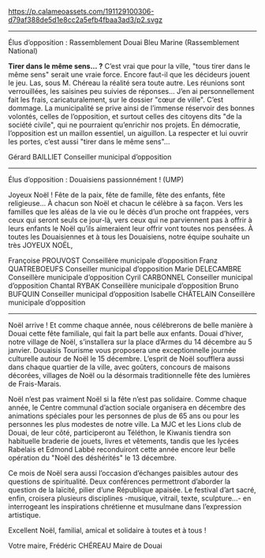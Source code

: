 https://p.calameoassets.com/191129100306-d79af388de5d1e8cc2a5efb4fbaa3ad3/p2.svgz

---

Élus d’opposition : Rassemblement Douai Bleu Marine (Rassemblement National)

**Tirer dans le même sens… ?**
C’est vrai que pour la ville, "tous  tirer dans le même sens" serait une vraie force. Encore faut-il que les décideurs jouent  le jeu.
Las, sous M. Chéreau la réalité sera toute autre. Les réunions sont verrouillées, les saisines peu suivies de réponses... J’en ai personnellement fait les frais, caricaturalement, sur le dossier  "cœur de ville".
C’est dommage. La municipalité se prive ainsi de l’immense réservoir des bonnes volontés, celles de l’opposition, et surtout  celles des citoyens dits "de la société civile",  qui ne pourraient qu’enrichir nos projets. En démocratie, l’opposition est un maillon essentiel, un aiguillon. La respecter et lui ouvrir les portes, c’est  aussi "tirer dans le même sens"…

Gérard BAILLIET
Conseiller municipal d’opposition

---

Élus d’opposition : Douaisiens passionnément ! (UMP)

Joyeux Noël !
Fête de la paix, fête de famille, fête des enfants, fête religieuse… À chacun son Noël et chacun le célèbre à sa façon. Vers les familles que les aléas de la vie ou le décès d’un proche ont frappées, vers ceux qui seront seuls ce jour-là, vers ceux qui ne parviennent pas à offrir à leurs enfants le Noël qu’ils aimeraient leur offrir vont toutes nos pensées. À toutes les Douaisiennes et à tous les Douaisiens, notre équipe souhaite un très JOYEUX NOËL,

Françoise PROUVOST
Conseillère municipale d’opposition
Franz QUATREBOEUFS
Conseiller municipal d’opposition
Marie DELECAMBRE
Conseillère municipale d’opposition
Cyril CARBONNEL
Conseiller municipal d’opposition
Chantal RYBAK
Conseillère municipale d’opposition
Bruno BUFQUIN
Conseiller municipal d’opposition
Isabelle CHÂTELAIN
Conseillère municipale d’opposition

---

Noël arrive ! Et comme chaque année, nous célébrerons de belle manière à Douai cette fête familiale, qui fait la part belle aux enfants. Douai d’hiver, notre village de Noël, s’installera sur la place d’Armes du 14 décembre au 5 janvier. Douaisis Tourisme vous proposera une exceptionnelle journée culturelle autour de Noël le 15 décembre. L’esprit de Noël soufflera aussi dans chaque quartier de la ville, avec goûters, concours de maisons décorées, villages de Noël ou la désormais traditionnelle fête des lumières de Frais-Marais.

Noël n’est pas vraiment Noël si la fête n’est pas solidaire. Comme chaque année, le Centre communal d’action sociale organisera en décembre des animations spéciales pour les personnes de plus de 65 ans ou pour les personnes les plus modestes de notre ville. La MJC et les Lions club de Douai, de leur côté, participeront au Téléthon, le Kiwanis tiendra son habituelle braderie de jouets, livres et vêtements, tandis que les lycées Rabelais et Edmond Labbé reconduiront cette année encore leur belle opération du "Noël des déshérités" le 13 décembre.

Ce mois de Noël sera aussi l’occasion d’échanges paisibles autour des questions de spiritualité. Deux conférences permettront d’aborder la question de la laïcité, pilier d’une République apaisée. Le festival d’art sacré, enfin, croisera plusieurs disciplines -musique, vitrail, texte, sculpture…- en interrogeant les inspirations chrétienne et musulmane dans l’expression artistique.

Excellent Noël, familial, amical et solidaire à toutes et à tous !

Votre maire,
Frédéric CHÉREAU
Maire de Douai
